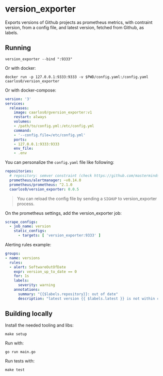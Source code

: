 # version_exporter

Exports versions of Github projects as prometheus metrics, with contraint version, from a config file, and latest version, fetched from Github, as labels.

## Running

```console
version_exporter --bind ":9333"
```

Or with docker:

```console
docker run -p 127.0.0.1:9333:9333 -v $PWD/config.yaml:/config.yaml caarlos0/version_exporter
```

Or with docker-compose:

```yaml
version: '3'
services:
  releases:
    image: caarlos0/gversion_exporter:v1
    restart: always
    volumes:
    - /path/to/config.yml:/etc/config.yml
    command:
    - '--config.file=/etc/config.yml'
    ports:
    - 127.0.0.1:9333:9333
    env_file:
    - .env
```

You can personalize the `config.yaml` file like following:

```yaml
repositories:
  # repository: semver constraint (check https://github.com/masterminds/semver#working-with-pre-release-versions)
  prometheus/alertmanager: ~v0.14.0
  prometheus/prometheus: ^2.1.0
  caarlos0/version_exporter: 0.0.5
```

> You can reload the config file by sending a `SIGHUP` to version_exporter process.

On the prometheus settings, add the version_exporter job:

```yaml
scrape_configs:
  - job_name: version
    static_configs:
      - targets: [ 'version_exporter:9333' ]
```

Alerting rules example:

```yaml
groups:
- name: versions
  rules:
  - alert: SoftwareOutOfDate
    expr: version_up_to_date == 0
    for: 1s
    labels:
      severity: warning
    annotations:
      summary: "{{$labels.repository}}: out of date"
      description: "latest version {{ $labels.latest }} is not within constraint {{ $labels.constraint }}"
```

## Building locally

Install the needed tooling and libs:

```console
make setup
```

Run with:

```console
go run main.go
```

Run tests with:

```console
make test
```
